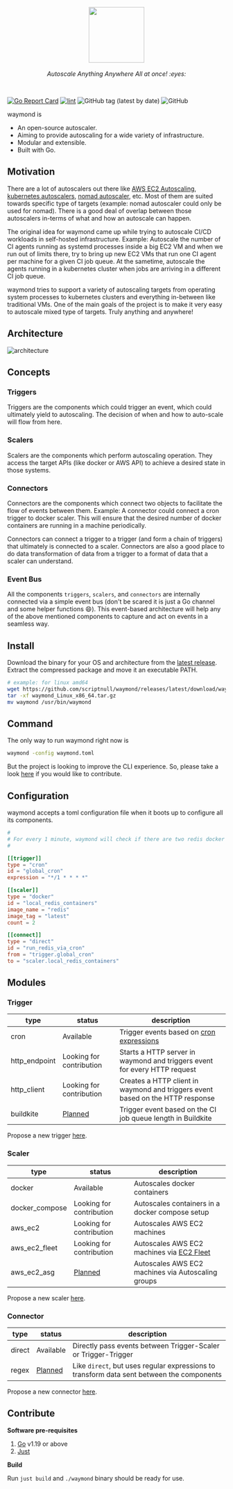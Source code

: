 <p align="center">
  <img src="https://user-images.githubusercontent.com/4211715/222973222-134cc720-3d44-484f-b39c-e2aaeb070bda.svg" height="128px">
  <br><br>
  <i>Autoscale Anything Anywhere All at once! :eyes:</i>
  <br>
</p>

&nbsp;

[![Go Report Card](https://goreportcard.com/badge/github.com/scriptnull/waymond)](https://goreportcard.com/report/github.com/scriptnull/waymond) [![lint](https://github.com/scriptnull/waymond/actions/workflows/lint.yaml/badge.svg?branch=main)](https://github.com/scriptnull/waymond/actions/workflows/lint.yaml) ![GitHub tag (latest by date)](https://img.shields.io/github/v/tag/scriptnull/waymond) ![GitHub](https://img.shields.io/github/license/scriptnull/waymond)

waymond is
- An open-source autoscaler.
- Aiming to provide autoscaling for a wide variety of infrastructure.
- Modular and extensible.
- Built with Go.


## Motivation

There are a lot of autoscalers out there like [AWS EC2 Autoscaling](https://docs.aws.amazon.com/autoscaling/ec2/userguide/what-is-amazon-ec2-auto-scaling.html), [kubernetes autoscalers](https://github.com/kubernetes/autoscaler), [nomad autoscaler](https://github.com/hashicorp/nomad-autoscaler), etc. Most of them are suited towards specific type of targets (example: nomad autoscaler could only be used for nomad). There is a good deal of overlap between those autoscalers in-terms of what and how an autoscale can happen.

The original idea for waymond came up while trying to autoscale CI/CD workloads in self-hosted infrastructure. Example: Autoscale the number of CI agents running as systemd processes inside a big EC2 VM and when we run out of limits there, try to bring up new EC2 VMs that run one CI agent per machine for a given CI job queue. At the sametime, autoscale the agents running in a kubernetes cluster when jobs are arriving in a different CI job queue.

waymond tries to support a variety of autoscaling targets from operating system processes to kubernetes clusters and everything in-between like traditional VMs. One of the main goals of the project is to make it very easy to autoscale mixed type of targets. Truly anything and anywhere!

## Architecture

![architecture](https://user-images.githubusercontent.com/4211715/222922530-fda823c7-1a72-4156-99ac-3d249e4e8e47.png)

## Concepts

### Triggers

Triggers are the components which could trigger an event, which could ultimately yield to autoscaling. The decision of when and how to auto-scale will flow from here.

### Scalers

Scalers are the components which perform autoscaling operation. They access the target APIs (like docker or AWS API) to achieve a desired state in those systems.

### Connectors

Connectors are the components which connect two objects to facilitate the flow of events between them. Example: A connector could connect a cron trigger to docker scaler. This will ensure that the desired number of docker containers are running in a machine periodically.

Connectors can connect a trigger to a trigger (and form a chain of triggers) that ultimately is connected to a scaler. Connectors are also a good place to do data transformation of data from a trigger to a format of data that a scaler can understand.

### Event Bus
All the components `triggers`, `scalers`, and `connectors` are internally connected via a simple event bus (don't be scared it is just a Go channel and some helper functions :smile:). This event-based architecture will help any of the above mentioned components to capture and act on events in a seamless way.

## Install

Download the binary for your OS and architecture from the [latest release](https://github.com/scriptnull/waymond/releases). Extract the compressed package and move it an executable PATH.

```sh
# example: for linux amd64
wget https://github.com/scriptnull/waymond/releases/latest/download/waymond_Linux_x86_64.tar.gz
tar -xf waymond_Linux_x86_64.tar.gz
mv waymond /usr/bin/waymond
```

## Command
The only way to run waymond right now is

```sh
waymond -config waymond.toml
```

But the project is looking to improve the CLI experience. So, please take a look [here](https://github.com/scriptnull/waymond/issues?q=is%3Aissue+is%3Aopen+label%3Aarea%2Fcli) if you would like to contribute.


## Configuration

waymond accepts a toml configuration file when it boots up to configure all its components.

```toml
#
# For every 1 minute, waymond will check if there are two redis docker containers running and run them if not
#

[[trigger]]
type = "cron"
id = "global_cron"
expression = "*/1 * * * *"

[[scaler]]
type = "docker"
id = "local_redis_containers"
image_name = "redis"
image_tag = "latest"
count = 2

[[connect]]
type = "direct"
id = "run_redis_via_cron"
from = "trigger.global_cron"
to = "scaler.local_redis_containers"
```

## Modules

### Trigger

| type | status | description |
|------|--------|-------------|
| cron | Available | Trigger events based on [cron expressions](https://en.wikipedia.org/wiki/Cron) |
| http_endpoint | Looking for contribution | Starts a HTTP server in waymond and triggers event for every HTTP request |
| http_client | Looking for contribution | Creates a HTTP client in waymond and triggers event based on the HTTP response |
| buildkite | [Planned](https://github.com/scriptnull/waymond/milestone/1) | Trigger event based on the CI job queue length in Buildkite |

Propose a new trigger [here](https://github.com/scriptnull/waymond/issues/new).

### Scaler

| type | status | description |
|------|--------|-------------|
| docker | Available | Autoscales docker containers |
| docker_compose | Looking for contribution | Autoscales containers in a docker compose setup |
| aws_ec2 | Looking for contribution | Autoscales AWS EC2 machines |
| aws_ec2_fleet | Looking for contribution | Autoscales AWS EC2 machines via [EC2 Fleet](https://docs.aws.amazon.com/AWSEC2/latest/UserGuide/ec2-fleet.html) |
| aws_ec2_asg | [Planned](https://github.com/scriptnull/waymond/milestone/1) | Autoscales AWS EC2 machines via Autoscaling groups |

Propose a new scaler [here](https://github.com/scriptnull/waymond/issues/new).

### Connector

| type | status | description |
|------|--------|-------------|
| direct | Available | Directly pass events between Trigger-Scaler or Trigger-Trigger |
| regex | [Planned](https://github.com/scriptnull/waymond/milestone/1) | Like `direct`, but uses regular expressions to transform data sent between the components |

Propose a new connector [here](https://github.com/scriptnull/waymond/issues/new).

## Contribute

**Software pre-requisites**

1. [Go](https://go.dev/) v1.19 or above
1. [Just](https://github.com/casey/just)

**Build**

Run `just build` and `./waymond` binary should be ready for use.
